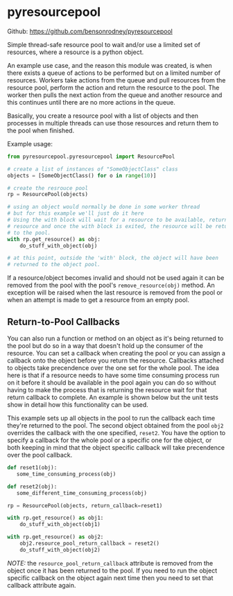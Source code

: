 # pyresourcepool

Github: https://github.com/bensonrodney/pyresourcepool

Simple thread-safe resource pool to wait and/or use a limited set of resources, where a resource is a python object.

An example use case, and the reason this module was created, is when there exists a queue of actions to be performed but on a limited number of resources. Workers take actions from the queue and pull resources from the resource pool, perform the action and return the resource to the pool. The worker then pulls the next action from the queue and another resource and this continues until there are no more actions in the queue.

Basically, you create a resource pool with a list of objects and then processes in multiple threads can use those resources and return them to the pool when finished.

Example usage:
```python
from pyresourcepool.pyresourcepool import ResourcePool

# create a list of instances of "SomeObjectClass" class
objects = [SomeObjectClass() for o in range(10)]

# create the resrouce pool
rp = ResourcePool(objects)

# using an object would normally be done in some worker thread
# but for this example we'll just do it here
# Using the with block will wait for a resource to be available, return that
# resource and once the with block is exited, the resource will be returned
# to the pool.
with rp.get_resource() as obj:
    do_stuff_with_object(obj)

# at this point, outside the 'with' block, the object will have been
# returned to the object pool.
```

If a resource/object becomes invalid and should not be used again it can be removed from the pool with the pool's `remove_resource(obj)` method. An exception will be raised when the last resource is removed from the pool or when an attempt is made to get a resource from an empty pool.

## Return-to-Pool Callbacks
You can also run a function or method on an object as it's being returned to the pool but do so in a way that doesn't hold up the consumer of the resource. You can set a callback when creating the pool or you can assign a callback onto the object before you return the resource. Callbacks attached to objects take precendence over the one set for the whole pool. The idea here is that if a resource needs to have some time consuming process run on it before it should be available in the pool again you can do so without having to make the process that is returning the resource wait for that return callback to complete. An example is shown below but the unit tests show in detail how this functionality can be used.


This example sets up all objects in the pool to run the callback each time they're returned to the pool. The second object obtained from the pool `obj2` overrides the callback with the one specified, `reset2`. You have the option to specify a callback for the whole pool or a specific one for the object, or both keeping in mind that the object specific callback will take precendence over the pool callback.
```python
def reset1(obj):
   some_time_consuming_process(obj)

def reset2(obj):
   some_different_time_consuming_process(obj)

rp = ResourcePool(objects, return_callback=reset1)

with rp.get_resource() as obj1:
    do_stuff_with_object(obj1)

with rp.get_resource() as obj2:
    obj2.resource_pool_return_callback = reset2()
    do_stuff_with_object(obj2)
```

_NOTE:_ the `resource_pool_return_callback` attribute is removed from the object once it has been returned to the pool. If you need to run the object specific callback on the object again next time then you need to set that callback attribute again.
